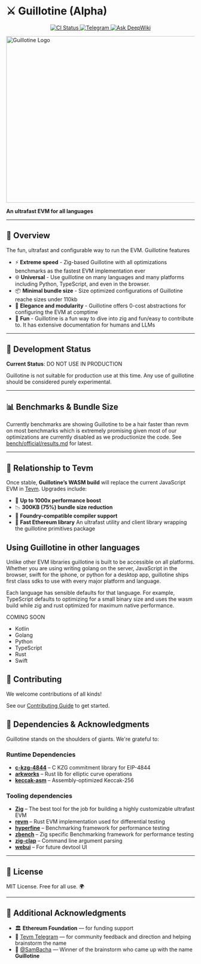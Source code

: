 # ⚔️ Guillotine (Alpha)

<p align="center">
  <a href="https://github.com/evmts/Guillotine/actions/workflows/ci.yml">
    <img src="https://github.com/evmts/Guillotine/actions/workflows/ci.yml/badge.svg" alt="CI Status" />
  </a>
  <a href="https://t.me/+ANThR9bHDLAwMjUx">
    <img alt="Telegram" src="https://img.shields.io/badge/chat-telegram-blue.svg">
  </a>
  <a href="https://deepwiki.com/evmts/Guillotine">
    <img src="https://deepwiki.com/badge.svg" alt="Ask DeepWiki">
  </a>
</p>

<img width="833" height="444" alt="Guillotine Logo" src="https://github.com/user-attachments/assets/1effa677-d931-4453-8e98-2a70372efd91" />

**An ultrafast EVM for all languages**

---

## 🧭 Overview

The fun, ultrafast and configurable way to run the EVM. Guillotine features

* ⚡ **Extreme speed** - Zig-based Guillotine with all optimizations benchmarks as the fastest EVM implementation ever
* 🌐 **Universal** - Use guillotine on many languages and many platforms including Python, TypeScript, and even in the browser.
* 📦 **Minimal bundle size** - Size optimized configurations of Guillotine reache sizes under 110kb
* 💄 **Elegance and modularity** -  Guillotine offers 0-cost abstractions for configuring the EVM at comptime
* 🎨 **Fun** - Guillotine is a fun way to dive into zig and fun/easy to contribute to. It has extensive documentation for humans and LLMs

---

## 🚧 Development Status

**Current Status**: DO NOT USE IN PRODUCTION

Guillotine is not suitable for production use at this time. Any use of guillotine should be considered purely experimental.

---

## 📊 Benchmarks & Bundle Size

Currently benchmarks are showing Guillotine to be a hair faster than revm on most benchmarks which is extremely promising given most of our optimizations are currently disabled as we productionize the code.  See [bench/official/results.md](./bench/official/results.md) for latest.

---

## 🔁 Relationship to Tevm

Once stable, **Guillotine’s WASM build** will replace the current JavaScript EVM in [Tevm](https://node.tevm.sh).
Upgrades include:

* 🚀 **Up to 1000x performance boost**
* 📉 **300KB (75%) bundle size reduction**
* 🔧 **Foundry-compatible compiler support**
* 🧱 **Fast Ethereum library** An ultrafast utility and client library wrapping the guillotine primitives package

## Using Guillotine in other languages

Unlike other EVM libraries guillotine is built to be accessible on all platforms. Whether you are using writing golang on the server, JavaScript in the browser, swift for the iphone, or python for a desktop app, guillotine ships first class sdks to use with every major platform and language. 

Each language has sensible defaults for that language. For example, TypeScript defaults to optimizing for a small binary size and uses the wasm build while zig and rust optimized for maximum native performance.

COMING SOON

- Kotlin
- Golang
- Python
- TypeScript
- Rust
- Swift

## 🤝 Contributing

We welcome contributions of all kinds!

See our [Contributing Guide](CONTRIBUTING.md) to get started.

## 🙏 Dependencies & Acknowledgments

Guillotine stands on the shoulders of giants. We're grateful to:

### Runtime Dependencies
- **[c-kzg-4844](https://github.com/ethereum/c-kzg-4844)** – C KZG commitment library for EIP-4844
- **[arkworks](https://github.com/arkworks-rs)** – Rust lib for elliptic curve operations 
- **[keccak-asm](https://crates.io/crates/keccak-asm)** – Assembly-optimized Keccak-256 

### Tooling dependencies

- **[Zig](https://ziglang.org)** – The best tool for the job for building a highly customizable ultrafast EVM
- **[revm](https://github.com/bluealloy/revm)** – Rust EVM implementation used for differential testing
- **[hyperfine](https://github.com/sharkdp/hyperfine)** – Benchmarking framework for performance testing
- **[zbench](https://github.com/hendriknielaender/zBench)** – Zig specific Benchmarking framework for performance testing
- **[zig-clap](https://github.com/Hejsil/zig-clap)** – Command line argument parsing
- **[webui](https://github.com/webui-dev/webui)** – For future devtool UI

---

## 📜 License

MIT License. Free for all use. 🌍

---

## 🙏 Additional Acknowledgments

* 🏛️ **Ethereum Foundation** — for funding support
* 💬 [Tevm Telegram](https://t.me/+ANThR9bHDLAwMjUx) — for community feedback and direction and helping brainstorm the name
* 🧠 [@SamBacha](https://github.com/sambacha) — Winner of the brainstorm who came up with the name **Guillotine**
